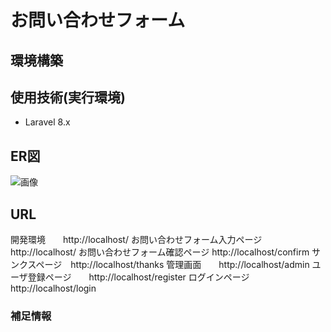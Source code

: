 # お問い合わせフォーム

## 環境構築

## 使用技術(実行環境)
- Laravel 8.x

## ER図
![画像](https://coachtech-lms-bucket.s3.ap-northeast-1.amazonaws.com/question/20250821104530_%E3%82%B9%E3%82%AF%E3%83%AA%E3%83%BC%E3%83%B3%E3%82%B7%E3%83%A7%E3%83%83%E3%83%88+2025-08-21%2010.45.06.png)

## URL
開発環境　　http://localhost/
お問い合わせフォーム入力ページ　http://localhost/
お問い合わせフォーム確認ページ http://localhost/confirm 
サンクスページ　http://localhost/thanks
管理画面　　http://localhost/admin
ユーザ登録ページ　　http://localhost/register
ログインページ　　http://localhost/login

### 補足情報

